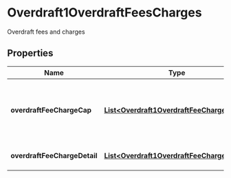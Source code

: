 

# Overdraft1OverdraftFeesCharges

Overdraft fees and charges
## Properties

Name | Type | Description | Notes
------------ | ------------- | ------------- | -------------
**overdraftFeeChargeCap** | [**List&lt;Overdraft1OverdraftFeeChargeCap&gt;**](Overdraft1OverdraftFeeChargeCap.md) | Details about any caps (maximum charges) that apply to a particular fee/charge |  [optional]
**overdraftFeeChargeDetail** | [**List&lt;Overdraft1OverdraftFeeChargeDetail&gt;**](Overdraft1OverdraftFeeChargeDetail.md) | Details about the fees/charges | 



